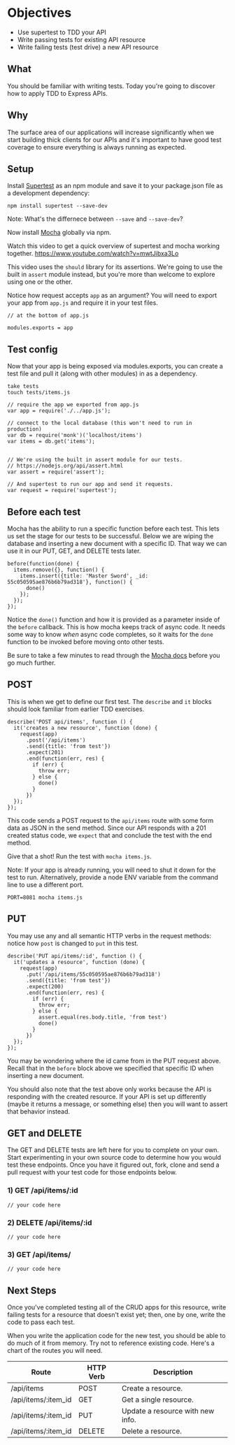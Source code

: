 # Objectives

* Use supertest to TDD your API
* Write passing tests for existing API resource
* Write failing tests (test drive) a new API resource

## What
You should be familiar with writing tests. Today you're going to discover how to apply TDD to Express APIs.

## Why
The surface area of our applications will increase significantly when we start building thick clients for our APIs and it's important to have good test coverage to ensure everything is always running as expected.

## Setup

Install [Supertest](https://github.com/visionmedia/supertest) as an npm module and save it to your package.json file as a development dependency:

`npm install supertest --save-dev`

Note: What's the differnece between `--save` and `--save-dev`?

Now install [Mocha](http://mochajs.org/) globally via npm.


Watch this video to get a quick overview of supertest and mocha working together. https://www.youtube.com/watch?v=mwtJibxa3Lo

This video uses the `should` library for its assertions. We're going to use the built in `assert` module instead, but you're more than welcome to explore using one or the other.

Notice how request accepts `app` as an argument? You will need to export your app from `app.js` and require it in your test files.

```
// at the bottom of app.js

modules.exports = app
```

## Test config

Now that your app is being exposed via modules.exports, you can create a test file and pull it (along with other modules) in as a dependency.

```
take tests
touch tests/items.js
```
```
// require the app we exported from app.js
var app = require('./../app.js');

// connect to the local database (this won't need to run in production)
var db = require('monk')('localhost/items')
var items = db.get('items');


// We're using the built in assert module for our tests.
// https://nodejs.org/api/assert.html
var assert = require('assert');

// And supertest to run our app and send it requests.
var request = require('supertest');
```

## Before each test

Mocha has the ability to run a specific function before each test. This lets us set the stage for our tests to be successful. Below we are wiping the database and inserting a new document with a specific ID. That way we can use it in our PUT, GET, and DELETE tests later.

```
before(function(done) {
  items.remove({}, function() {
    items.insert({title: 'Master Sword', _id: 55c050595ae876b6b79ad318'}, function() {
      done()
    });
  });
});
```

Notice the `done()` function and how it is provided as a parameter inside of the `before` callback. This is how mocha keeps track of async code. It needs some way to know *when* async code completes, so it waits for the `done` function to be invoked before moving onto other tests.

Be sure to take a few minutes to read through the [Mocha docs](http://mochajs.org/) before you go much further.

## POST

This is when we get to define our first test. The `describe` and `it` blocks should look familiar from earlier TDD exercises.

```
describe('POST api/items', function () {
  it('creates a new resource', function (done) {
    request(app)
      .post('/api/items')
      .send({title: 'from test'})
      .expect(201)
      .end(function(err, res) {
        if (err) {
          throw err;
        } else {
          done()
        }
      })
  });
});
```

This code sends a POST request to the `api/items` route with some form data as JSON in the send method. Since our API responds with a 201 created status code, we `expect` that and conclude the test with the end method.

Give that a shot! Run the test with `mocha items.js`.

Note: If your app is already running, you will need to shut it down for the test to run. Alternatively, provide a node ENV variable from the command line to use a different port.

`PORT=8081 mocha items.js`

## PUT

You may use any and all semantic HTTP verbs in the request methods: notice how `post` is changed to `put` in this test.

```
describe('PUT api/items/:id', function () {
  it('updates a resource', function (done) {
    request(app)
      .put('/api/items/55c050595ae876b6b79ad318')
      .send({title: 'from test'})
      .expect(200)
      .end(function(err, res) {
        if (err) {
          throw err;
        } else {
          assert.equal(res.body.title, 'from test')
          done()
        }
      })
  });
});
```

You may be wondering where the id came from in the PUT request above. Recall that in the `before` block above we specified that specific ID when inserting a new document.

You should also note that the test above only works because the API is responding with the created resource. If your API is set up differently (maybe it returns a message, or something else) then you will want to assert that behavior instead.

## GET and DELETE

The GET and DELETE tests are left here for you to complete on your own. Start experimenting in your own source code to determine how you would test these endpoints. Once you have it figured out, fork, clone and send a pull request with your test code for those endpoints below.

### 1) GET /api/items/:id

```
// your code here
```

### 2) DELETE /api/items/:id

```
// your code here
```

### 3) GET /api/items/

```
// your code here
```

## Next Steps

Once you've completed testing all of the CRUD apps for this resource, write failing tests for a resource that doesn't exist yet; then, one by one, write the code to pass each test.

When you write the application code for the new test, you should be able to do much of it from memory. Try not to reference existing code. Here's a chart of the routes you will need.

| Route               | HTTP Verb | Description                  |
|---------------------|-----------|------------------------------|
| /api/items          | POST      | Create a resource.               |
| /api/items/:item_id | GET       | Get a single resource.           |
| /api/items/:item_id | PUT       | Update a resource with new info. |
| /api/items/:item_id | DELETE    | Delete a resource.              |
